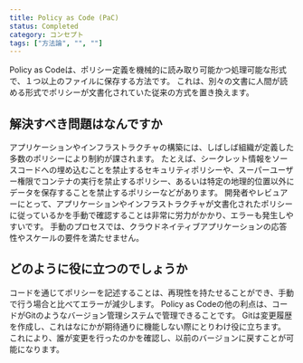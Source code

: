 ```yaml
---
title: Policy as Code (PaC)
status: Completed
category: コンセプト
tags: ["方法論", "", ""]
---
```


Policy as Codeは、ポリシー定義を機械的に読み取り可能かつ処理可能な形式で、１つ以上のファイルに保存する方法です。
これは、別々の文書に人間が読める形式でポリシーが文書化されていた従来の方式を置き換えます。

## 解決すべき問題はなんですか

アプリケーションやインフラストラクチャの構築には、しばしば組織が定義した多数のポリシーにより制約が課されます。
たとえば、シークレット情報をソースコードへの埋め込むことを禁止するセキュリティポリシーや、スーパーユーザー権限でコンテナの実行を禁止するポリシー、あるいは特定の地理的位置以外にデータを保存することを禁止するポリシーなどがあります。
開発者やレビュアーにとって、アプリケーションやインフラストラクチャが文書化されたポリシーに従っているかを手動で確認することは非常に労力がかかり、エラーも発生しやすいです。
手動のプロセスでは、クラウドネイティブアプリケーションの応答性やスケールの要件を満たせません。

## どのように役に立つのでしょうか

コードを通じてポリシーを記述することは、再現性を持たせることができ、手動で行う場合と比べてエラーが減少します。
Policy as Codeの他の利点は、コードがGitのようなバージョン管理システムで管理できることです。
Gitは変更履歴を作成し、これはなにかが期待通りに機能しない際にとりわけ役に立ちます。
これにより、誰が変更を行ったのかを確認し、以前のバージョンに戻すことが可能になります。
